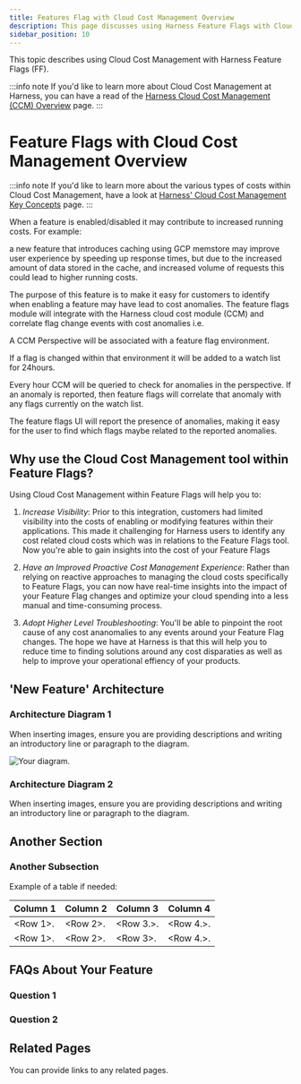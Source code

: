```yaml
---
title: Features Flag with Cloud Cost Management Overview
description: This page discusses using Harness Feature Flags with Cloud Cost Management, how to use it and common FAQs on how it's used. 
sidebar_position: 10
---
```


This topic describes using Cloud Cost Management with Harness Feature Flags (FF).

:::info note
If you'd like to learn more about Cloud Cost Management at Harness, you can have a read of the [Harness Cloud Cost Management (CCM) Overview](../../cloud-cost-management/get-started/overview.md) page.
:::

# Feature Flags with Cloud Cost Management Overview

:::info note
If you'd like to learn more about the various types of costs within Cloud Cost Management, have a look at [Harness' Cloud Cost Management Key Concepts](../../cloud-cost-management/get-started/key-concepts.md) page. 
:::

When a feature is enabled/disabled it may contribute to increased running costs.  For example:

 a new feature that introduces caching using GCP memstore may improve user experience by speeding up response times, but due to the increased amount of data stored in the cache, and increased volume of requests this could lead to higher running costs.

 

The purpose of this feature is to make it easy for customers to identify when enabling a feature may have lead to cost anomalies.  The feature flags module will integrate with the Harness cloud cost module (CCM) and correlate flag change events with cost anomalies i.e.

 

A CCM Perspective will be associated with a feature flag environment.   

If a flag is changed within that environment it will be added to a watch list for 24hours.

Every hour CCM will be queried to check for anomalies in the perspective.   If an anomaly is reported, then feature flags will correlate that anomaly with any flags currently on the watch list.

 

The feature flags UI will report the presence of anomalies, making it easy for the user to find which flags maybe related to the reported anomalies.


## Why use the Cloud Cost Management tool within Feature Flags?​

Using Cloud Cost Management within Feature Flags will help you to: 

1. *Increase Visibility*: Prior to this integration, customers had limited visibility into the costs of enabling or modifying features within their applications. This made it challenging for Harness users to identify any cost related cloud costs which was in relations to the Feature Flags tool. Now you're able to gain insights into the cost of your Feature Flags 

2. *Have an Improved Proactive Cost Management Experience*: Rather than relying on reactive approaches to managing the cloud costs specifically to Feature Flags, you can now have real-time insights into the impact of your Feature Flag changes and optimize your cloud spending into a less manual and time-consuming process. 

3. *Adopt Higher Level Troubleshooting*: You'll be able to pinpoint the root cause of any cost ananomalies to any events around your Feature Flag changes. The hope we have at Harness is that this will help you to reduce time to finding solutions around any cost disparaties as well as help to improve your operational effiency of your products.

## 'New Feature' Architecture 

### Architecture Diagram 1

When inserting images, ensure you are providing descriptions and writing an 
introductory line or paragraph to the diagram. 

![Your diagram. ](./path/to/diagram.png)

### Architecture Diagram 2

When inserting images, ensure you are providing descriptions and writing an 
introductory line or paragraph to the diagram.

## Another Section

### Another Subsection

Example of a table if needed:

| Column 1    | Column 2    | Column 3    | Column 4    |
| ----------- | ----------- | ----------- | ----------- |
| <Row 1>.    | <Row 2>.    |  <Row 3.>.  | <Row 4.>.   |
| <Row 1>.    | <Row 2>.    |  <Row 3>.   | <Row 4.>.   |


## FAQs About Your Feature

### Question 1

<insert text>

### Question 2

<insert text>

## Related Pages

You can provide links to any related pages. 
